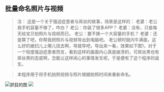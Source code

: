 ## 批量命名照片与视频

>注：
>这是一个关于强迫症患者与屌丝的故事，场景是这样的：
>老婆：老公我手机容量不够了，咋办？
>老公：你装了很多APP？
>老婆：没有，只是每天给宝贝拍照片与视频而已。
>老公：要不换一个大容量的手机？
>老婆：还是算了吧，你帮我把照片与视频导出到电脑吧。
>老公顿时就内牛满面，这么好的媳妇儿上哪儿找去啊，导就导吧，导出来一看，效果如下图1，对于一个轻度强迫症患者而言，看到这样的画面内心真是崩溃的，可屌丝男也有屌丝男的态度啊，怎能让这样闹心的事情发生呢，于是便有了这个程序的诞生。

> 本程序用于将手机拍照视频与照片根据拍照时间来重新命名。

![抓狂的图](https://github.com/wowmarcomei/RenameVideosImages/blob/master/Original.png) 
![](https://github.com/wowmarcomei/RenameVideosImages/blob/master/RenameVideosImages.gif)

